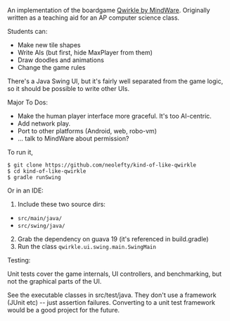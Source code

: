 An implementation of the boardgame [Qwirkle by
MindWare](http://mindware.com/qwirkle-a2-32016.fltr).
Originally written as a teaching aid for an AP computer science class.

Students can:

* Make new tile shapes
* Write AIs (but first, hide MaxPlayer from them)
* Draw doodles and animations
* Change the game rules

There's a Java Swing UI, but it's fairly well separated from the game
logic, so it should be possible to write other UIs.

Major To Dos:

* Make the human player interface more graceful.
  It's too AI-centric.
* Add network play.
* Port to other platforms (Android, web, robo-vm)
* ... talk to MindWare about permission?

To run it,

    $ git clone https://github.com/neolefty/kind-of-like-qwirkle
	$ cd kind-of-like-qwirkle
	$ gradle runSwing

Or in an IDE:

1. Include these two source dirs:
  * `src/main/java/`
  * `src/swing/java/`
2. Grab the dependency on guava 19 (it's referenced in build.gradle)
3. Run the class `qwirkle.ui.swing.main.SwingMain`

Testing:

Unit tests cover the game internals, UI controllers, and benchmarking,
but not the graphical parts of the UI. 

See the executable classes in src/test/java. They don't use a framework 
(JUnit etc) -- just assertion failures. Converting to a unit test 
framework would be a good project for the future.